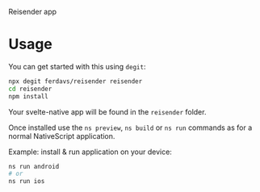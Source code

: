 Reisender app

# Usage

You can get started with this using `degit`:

```bash
npx degit ferdavs/reisender reisender
cd reisender
npm install
```

Your svelte-native app will be found in the `reisender` folder.

Once installed use the `ns preview`, `ns build` or `ns run` commands as for a normal NativeScript application.

Example: install & run application on your device:

```bash
ns run android
# or
ns run ios
```